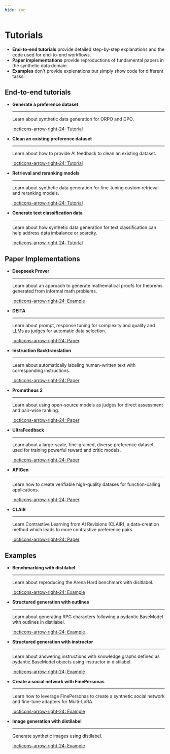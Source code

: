 ```yaml
---
hide: toc
---
```

# Tutorials

- **End-to-end tutorials** provide detailed step-by-step explanations and the code used for end-to-end workflows.
- **Paper implementations** provide reproductions of fundamental papers in the synthetic data domain.
- **Examples** don't provide explenations but simply show code for different tasks.

## End-to-end tutorials

<div class="grid cards" markdown>

-   __Generate a preference dataset__

    ---

    Learn about synthetic data generation for ORPO and DPO.

    [:octicons-arrow-right-24: Tutorial](tutorials/generate_preference_dataset.ipynb)


-   __Clean an existing preference dataset__

    ---

    Learn about how to provide AI feedback to clean an existing dataset.

    [:octicons-arrow-right-24: Tutorial](tutorials/clean_existing_dataset.ipynb)


-   __Retrieval and reranking models__

    ---

    Learn about synthetic data generation for fine-tuning custom retrieval and reranking models.

    [:octicons-arrow-right-24: Tutorial](tutorials/GenerateSentencePair.ipynb)

-   __Generate text classification data__

    ---

    Learn about how synthetic data generation for text classification can help address data imbalance or scarcity.

    [:octicons-arrow-right-24: Tutorial](tutorials/generate_textcat_dataset.ipynb)

</div>

## Paper Implementations

<div class="grid cards" markdown>

-   __Deepseek Prover__

    ---

    Learn about an approach to generate mathematical proofs for theorems generated from informal math problems.

    [:octicons-arrow-right-24: Example](papers/deepseek_prover.md)

-   __DEITA__

    ---

    Learn about prompt, response tuning for complexity and quality and LLMs as judges for automatic data selection.

    [:octicons-arrow-right-24: Paper](papers/deita.md)

-   __Instruction Backtranslation__

    ---

    Learn about automatically labeling human-written text with corresponding instructions.

    [:octicons-arrow-right-24: Paper](papers/instruction_backtranslation.md)

-   __Prometheus 2__

    ---

    Learn about using open-source models as judges for direct assessment and pair-wise ranking.

    [:octicons-arrow-right-24: Paper](papers/prometheus.md)

-   __UltraFeedback__

    ---

    Learn about a large-scale, fine-grained, diverse preference dataset, used for training powerful reward and critic models.

    [:octicons-arrow-right-24: Paper](papers/ultrafeedback.md)

-   __APIGen__

    ---

    Learn how to create verifiable high-quality datases for function-calling applications.

    [:octicons-arrow-right-24: Paper](papers/apigen.md)

-   __CLAIR__

    ---

    Learn Contrastive Learning from AI Revisions (CLAIR), a data-creation method which leads to more contrastive preference pairs.

    [:octicons-arrow-right-24: Paper](papers/clair.md)

</div>

## Examples

<div class="grid cards" markdown>

-   __Benchmarking with distilabel__

    ---

    Learn about reproducing the Arena Hard benchmark with disitlabel.

    [:octicons-arrow-right-24: Example](examples/benchmarking_with_distilabel.md)

-   __Structured generation with outlines__

    ---

    Learn about generating RPG characters following a pydantic.BaseModel with outlines in distilabel.

    [:octicons-arrow-right-24: Example](examples/llama_cpp_with_outlines.md)

-   __Structured generation with instructor__

    ---

    Learn about answering instructions with knowledge graphs defined as pydantic.BaseModel objects using instructor in distilabel.

    [:octicons-arrow-right-24: Example](examples/mistralai_with_instructor.md)

-   __Create a social network with FinePersonas__

    ---

    Learn how to leverage FinePersonas to create a synthetic social network and fine-tune adapters for Multi-LoRA.

    [:octicons-arrow-right-24: Example](examples/fine_personas_social_network.md)

-   __Image generation with distilabel__

    ---

    Generate synthetic images using distilabel.

    [:octicons-arrow-right-24: Example](examples/image_generation.md)


</div>





